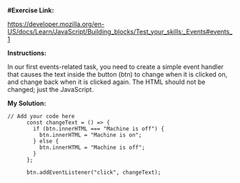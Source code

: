 **#Exercise Link:**<br>

https://developer.mozilla.org/en-US/docs/Learn/JavaScript/Building_blocks/Test_your_skills:_Events#events_1<br>

**Instructions:** <br>

In our first events-related task, you need to create a simple event handler that causes the text inside the button (btn) to change when it is clicked on, and change back when it is clicked again.
The HTML should not be changed; just the JavaScript.<br>

**My Solution:**<br>

```
// Add your code here
      const changeText = () => {
        if (btn.innerHTML === "Machine is off") {
          btn.innerHTML = "Machine is on";
        } else {
          btn.innerHTML = "Machine is off";
        }
      };

      btn.addEventListener("click", changeText);
```
